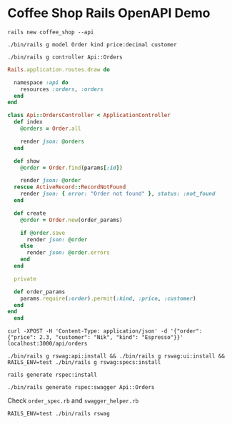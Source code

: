 # Coffee Shop Rails OpenAPI Demo

```shell
rails new coffee_shop --api
```

```shell
./bin/rails g model Order kind price:decimal customer
```

```shell
./bin/rails g controller Api::Orders
```

```ruby
Rails.application.routes.draw do

  namespace :api do
    resources :orders, :orders
  end
end
```

```ruby
class Api::OrdersController < ApplicationController
  def index
    @orders = Order.all

    render json: @orders
  end

  def show
    @order = Order.find(params[:id])

    render json: @order
  rescue ActiveRecord::RecordNotFound
    render json: { error: "Order not found" }, status: :not_found
  end

  def create
    @order = Order.new(order_params)

    if @order.save
      render json: @order
    else
      render json: @order.errors
    end
  end

  private

  def order_params
    params.require(:order).permit(:kind, :price, :customer)
  end
end
  end
```

```shell
curl -XPOST -H 'Content-Type: application/json' -d '{"order": {"price": 2.3, "customer": "Nik", "kind": "Espresso"}}' localhost:3000/api/orders
```

```shell
./bin/rails g rswag:api:install && ./bin/rails g rswag:ui:install && RAILS_ENV=test ./bin/rails g rswag:specs:install
```

```shell
rails generate rspec:install
```

```shell
./bin/rails generate rspec:swagger Api::Orders
```

Check `order_spec.rb` and `swagger_helper.rb`

```shell
RAILS_ENV=test ./bin/rails rswag
```
